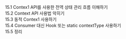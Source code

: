 15.1 Contex1 API를 사용한 전역 상태 관리 흐름 이해하기 </br>
15.2 Context API 사용법 악히기 </br>
15.3 동적 Contex1 사용하기 </br>
15.4 Consumer 대신 Hook 또는 static contextType 사용하기 </br>
15.5 정리 </br>